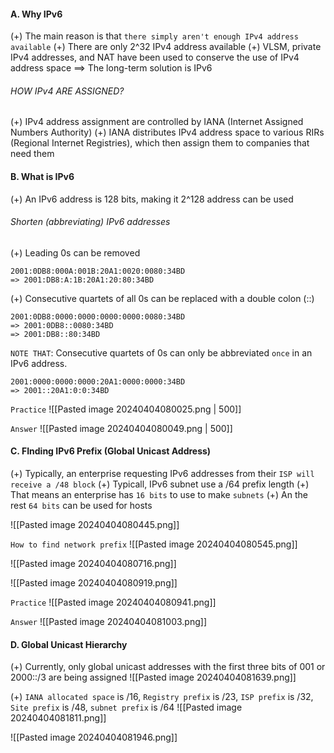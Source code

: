 #### A. Why IPv6
(+) The main reason is that `there simply aren't enough IPv4 address available`
(+) There are only 2^32 IPv4 address available
(+) VLSM, private IPv4 addresses, and NAT have been used to conserve the use of IPv4 address space
==> The long-term solution is IPv6

###### HOW IPv4 ARE ASSIGNED?
(+) IPv4 address assignment are controlled by IANA (Internet Assigned Numbers Authority)
(+) IANA distributes IPv4 address space to various RIRs (Regional Internet Registries), which then assign them to companies that need them

#### B. What is IPv6
(+) An IPv6 address is 128 bits, making it 2^128 address can be used

###### Shorten (abbreviating) IPv6 addresses
(+) Leading 0s can be removed
```
2001:0DB8:000A:001B:20A1:0020:0080:34BD
=> 2001:DB8:A:1B:20A1:20:80:34BD
```

(+) Consecutive quartets of all 0s can be replaced with a double colon (::)
```
2001:0DB8:0000:0000:0000:0000:0080:34BD
=> 2001:0DB8::0080:34BD
=> 2001:DB8::80:34BD
```

`NOTE THAT`: Consecutive quartets of 0s can only be abbreviated `once` in an IPv6 address.
```
2001:0000:0000:0000:20A1:0000:0000:34BD
=> 2001::20A1:0:0:34BD
```

`Practice`
![[Pasted image 20240404080025.png | 500]]

`Answer`
![[Pasted image 20240404080049.png | 500]]

#### C. FInding IPv6 Prefix (Global Unicast Address)
(+) Typically, an enterprise requesting IPv6 addresses from their `ISP will receive a /48 block`
(+) Typicall, IPv6 subnet use a /64 prefix length
(+) That means an enterprise has `16 bits` to use to make `subnets`
(+) An the rest `64 bits` can be used for hosts

![[Pasted image 20240404080445.png]]

`How to find network prefix`
![[Pasted image 20240404080545.png]]

![[Pasted image 20240404080716.png]]

![[Pasted image 20240404080919.png]]

`Practice`
![[Pasted image 20240404080941.png]]

`Answer`
![[Pasted image 20240404081003.png]]

#### D. Global Unicast Hierarchy
(+) Currently, only global unicast addresses with the first three bits of 001 or 2000::/3 are being assigned
![[Pasted image 20240404081639.png]]

(+) `IANA allocated space` is /16, `Registry prefix` is /23, `ISP prefix` is /32, `Site prefix` is /48, `subnet prefix` is /64
![[Pasted image 20240404081811.png]]

![[Pasted image 20240404081946.png]]